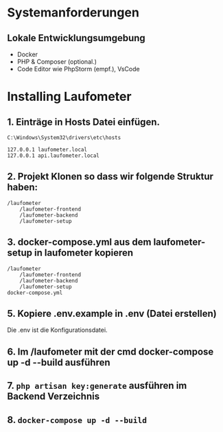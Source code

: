 # Systemanforderungen
## Lokale Entwicklungsumgebung
- Docker
- PHP & Composer (optional.)
- Code Editor wie PhpStorm (empf.), VsCode
# Installing Laufometer
## 1. Einträge in Hosts Datei einfügen.
`C:\Windows\System32\drivers\etc\hosts`
```
127.0.0.1 laufometer.local
127.0.0.1 api.laufometer.local
```
## 2. Projekt Klonen so dass wir folgende Struktur haben:
```
/laufometer
    /laufometer-frontend
    /laufometer-backend
    /laufometer-setup
```
## 3. docker-compose.yml aus dem laufometer-setup in laufometer kopieren
```
/laufometer
    /laufometer-frontend
    /laufometer-backend
    /laufometer-setup
docker-compose.yml
```
## 5. Kopiere .env.example in .env (Datei erstellen)
Die .env ist die Konfigurationsdatei.
## 6. Im /laufometer mit der cmd docker-compose up -d --build ausführen
## 7. `php artisan key:generate` ausführen im Backend Verzeichnis
## 8. `docker-compose up -d --build`
